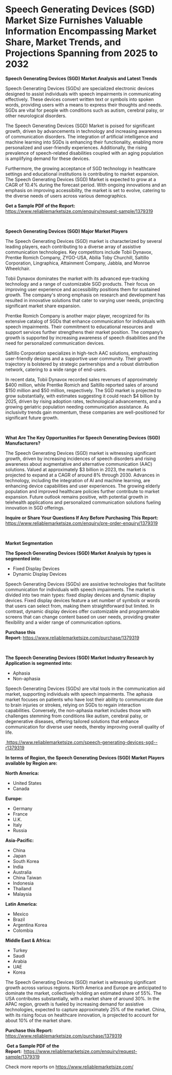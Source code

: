 <p><h1>Speech Generating Devices (SGD) Market Size Furnishes Valuable Information Encompassing Market Share, Market Trends, and Projections Spanning from 2025 to 2032</h1></p><p><strong>Speech Generating Devices (SGD) Market Analysis and Latest Trends</strong></p>
<p><p>Speech Generating Devices (SGDs) are specialized electronic devices designed to assist individuals with speech impairments in communicating effectively. These devices convert written text or symbols into spoken words, providing users with a means to express their thoughts and needs. SGDs are vital for people with conditions such as autism, cerebral palsy, or other neurological disorders.</p><p>The Speech Generating Devices (SGD) Market is poised for significant growth, driven by advancements in technology and increasing awareness of communication disorders. The integration of artificial intelligence and machine learning into SGDs is enhancing their functionality, enabling more personalized and user-friendly experiences. Additionally, the rising prevalence of speech-related disabilities coupled with an aging population is amplifying demand for these devices.</p><p>Furthermore, the growing acceptance of SGD technology in healthcare settings and educational institutions is contributing to market expansion. The Speech Generating Devices (SGD) Market is expected to grow at a CAGR of 10.4% during the forecast period. With ongoing innovations and an emphasis on improving accessibility, the market is set to evolve, catering to the diverse needs of users across various demographics.</p></p>
<p><strong>Get a Sample PDF of the Report:&nbsp;</strong> <a href="https://www.reliablemarketsize.com/enquiry/request-sample/1379319?utm_campaign=1991&utm_medium=2&utm_source=Github&utm_content=ia&utm_term=12022025&utm_id=speech-generating-devices-sgd">https://www.reliablemarketsize.com/enquiry/request-sample/1379319</a></p>
<p>&nbsp;</p>
<p><strong>Speech Generating Devices (SGD) Major Market Players</strong></p>
<p><p>The Speech Generating Devices (SGD) market is characterized by several leading players, each contributing to a diverse array of assistive communication technologies. Key competitors include Tobii Dynavox, Prentke Romich Company, ZYGO-USA, Abilia Toby Churchill, Saltillo Corporation, Lingraphica, Attainment Company, Jabbla, and Monroe Wheelchair.</p><p>Tobii Dynavox dominates the market with its advanced eye-tracking technology and a range of customizable SGD products. Their focus on improving user experience and accessibility positions them for sustained growth. The company's strong emphasis on research and development has resulted in innovative solutions that cater to varying user needs, projecting significant market share expansion.</p><p>Prentke Romich Company is another major player, recognized for its extensive catalog of SGDs that enhance communication for individuals with speech impairments. Their commitment to educational resources and support services further strengthens their market position. The company’s growth is supported by increasing awareness of speech disabilities and the need for personalized communication devices.</p><p>Saltillo Corporation specializes in high-tech AAC solutions, emphasizing user-friendly designs and a supportive user community. Their growth trajectory is bolstered by strategic partnerships and a robust distribution network, catering to a wide range of end-users.</p><p>In recent data, Tobii Dynavox recorded sales revenues of approximately $400 million, while Prentke Romich and Saltillo reported sales of around $150 million and $50 million, respectively. The SGD market is projected to grow substantially, with estimates suggesting it could reach $4 billion by 2025, driven by rising adoption rates, technological advancements, and a growing geriatric population needing communication assistance. As inclusivity trends gain momentum, these companies are well-positioned for significant future growth.</p></p>
<p>&nbsp;</p>
<p><strong>What Are The Key Opportunities For Speech Generating Devices (SGD) Manufacturers?</strong></p>
<p><p>The Speech Generating Devices (SGD) market is witnessing significant growth, driven by increasing incidences of speech disorders and rising awareness about augmentative and alternative communication (AAC) solutions. Valued at approximately $3 billion in 2023, the market is projected to expand at a CAGR of around 8% through 2030. Advances in technology, including the integration of AI and machine learning, are enhancing device capabilities and user experiences. The growing elderly population and improved healthcare policies further contribute to market expansion. Future outlook remains positive, with potential growth in telehealth applications and personalized communication solutions fueling innovation in SGD offerings.</p></p>
<p><strong>Inquire or Share Your Questions If Any Before Purchasing This Report:</strong> <a href="https://www.reliablemarketsize.com/enquiry/pre-order-enquiry/1379319?utm_campaign=1991&utm_medium=2&utm_source=Github&utm_content=ia&utm_term=12022025&utm_id=speech-generating-devices-sgd">https://www.reliablemarketsize.com/enquiry/pre-order-enquiry/1379319</a></p>
<p>&nbsp;</p>
<p><strong>Market Segmentation</strong></p>
<p><strong>The Speech Generating Devices (SGD) Market Analysis by types is segmented into:</strong></p>
<p><ul><li>Fixed Display Devices</li><li>Dynamic Display Devices</li></ul></p>
<p><p>Speech Generating Devices (SGDs) are assistive technologies that facilitate communication for individuals with speech impairments. The market is divided into two main types: fixed display devices and dynamic display devices. Fixed display devices feature a set number of symbols or words that users can select from, making them straightforward but limited. In contrast, dynamic display devices offer customizable and programmable screens that can change content based on user needs, providing greater flexibility and a wider range of communication options.</p></p>
<p><strong>Purchase this Report:&nbsp;</strong><a href="https://www.reliablemarketsize.com/purchase/1379319?utm_campaign=1991&utm_medium=2&utm_source=Github&utm_content=ia&utm_term=12022025&utm_id=speech-generating-devices-sgd">https://www.reliablemarketsize.com/purchase/1379319</a></p>
<p>&nbsp;</p>
<p><strong>The Speech Generating Devices (SGD) Market Industry Research by Application is segmented into:</strong></p>
<p><ul><li>Aphasia</li><li>Non-aphasia</li></ul></p>
<p><p>Speech Generating Devices (SGDs) are vital tools in the communication aid market, supporting individuals with speech impairments. The aphasia market focuses on patients who have lost their ability to communicate due to brain injuries or strokes, relying on SGDs to regain interaction capabilities. Conversely, the non-aphasia market includes those with challenges stemming from conditions like autism, cerebral palsy, or degenerative diseases, offering tailored solutions that enhance communication for diverse user needs, thereby improving overall quality of life.</p></p>
<p><a href="https://www.reliablemarketsize.com/speech-generating-devices-sgd--r1379319?utm_campaign=1991&utm_medium=2&utm_source=Github&utm_content=ia&utm_term=12022025&utm_id=speech-generating-devices-sgd">&nbsp;https://www.reliablemarketsize.com/speech-generating-devices-sgd--r1379319</a></p>
<p><strong>In terms of Region, the Speech Generating Devices (SGD) Market Players available by Region are:</strong></p>
<p>
    <p> <strong> North America: </strong>
        <ul>
            <li>United States</li>
            <li>Canada</li>
        </ul>
        </p> 
    <p> <strong> Europe: </strong>
        <ul>
            <li>Germany</li>
            <li>France</li>
            <li>U.K.</li>
            <li>Italy</li>
            <li>Russia</li>
        </ul>
        </p> 
    <p> <strong> Asia-Pacific: </strong>
        <ul>
            <li>China</li>
            <li>Japan</li>
            <li>South Korea</li>
            <li>India</li>
            <li>Australia</li>
            <li>China Taiwan</li>
            <li>Indonesia</li>
            <li>Thailand</li>
            <li>Malaysia</li>
        </ul>
        </p> 
    <p> <strong> Latin America: </strong>
        <ul>
            <li>Mexico</li>
            <li>Brazil</li>
            <li>Argentina Korea</li>
            <li>Colombia</li>
        </ul>
        </p> 
    <p> <strong> Middle East & Africa: </strong>
        <ul>
            <li>Turkey</li>
            <li>Saudi</li>
            <li>Arabia</li>
            <li>UAE</li>
            <li>Korea</li>
        </ul>
    </p>
    </p>
<p><p>The Speech Generating Devices (SGD) market is witnessing significant growth across various regions. North America and Europe are anticipated to dominate the market, collectively holding an estimated share of 55%. The USA contributes substantially, with a market share of around 30%. In the APAC region, growth is fueled by increasing demand for assistive technologies, expected to capture approximately 25% of the market. China, with its rising focus on healthcare innovation, is projected to account for about 10% of the market share.</p></p>
<p><strong>Purchase this Report: </strong><a href="https://www.reliablemarketsize.com/purchase/1379319?utm_campaign=1991&utm_medium=2&utm_source=Github&utm_content=ia&utm_term=12022025&utm_id=speech-generating-devices-sgd">https://www.reliablemarketsize.com/purchase/1379319</a></p>
<p>&nbsp;<strong>Get a Sample PDF of the Report:&nbsp;&nbsp;</strong><a href="https://www.reliablemarketsize.com/enquiry/request-sample/1379319?utm_campaign=1991&utm_medium=2&utm_source=Github&utm_content=ia&utm_term=12022025&utm_id=speech-generating-devices-sgd">https://www.reliablemarketsize.com/enquiry/request-sample/1379319</a></p>
<p><strong></strong></p>
<p>Check more reports on <a href="https://www.reliablemarketsize.com/?utm_campaign=1991&utm_medium=2&utm_source=Github&utm_content=ia&utm_term=12022025&utm_id=speech-generating-devices-sgd">https://www.reliablemarketsize.com/</a></p>